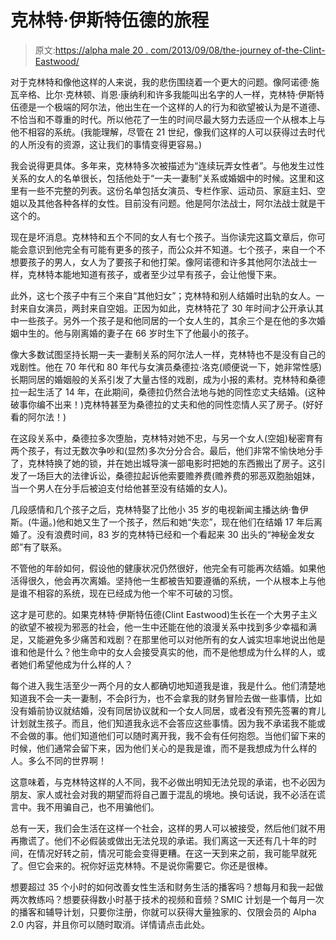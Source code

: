 # 克林特·伊斯特伍德的旅程

> 原文:[https://alpha male 20 . com/2013/09/08/the-journey of-the-Clint-Eastwood/](https://alphamale20.com/2013/09/08/the-journey-of-clint-eastwood/)

对于克林特和像他这样的人来说，我的悲伤围绕着一个更大的问题。像阿诺德·施瓦辛格、比尔·克林顿、肖恩·康纳利和许多我能叫出名字的人一样，克林特·伊斯特伍德是一个极端的阿尔法，他出生在一个这样的人的行为和欲望被认为是不道德、不恰当和不尊重的时代。所以他花了一生的时间尽最大努力去适应一个从根本上与他不相容的系统。(我能理解，尽管在 21 世纪，像我们这样的人可以获得过去时代的人所没有的资源，这让我们的事情变得更容易。)

我会说得更具体。多年来，克林特多次被描述为“连续玩弄女性者”。与他发生过性关系的女人的名单很长，包括他处于“一夫一妻制”关系或婚姻中的时候。这里和这里有一些不完整的列表。这份名单包括女演员、专栏作家、运动员、家庭主妇、空姐以及其他各种各样的女性。目前没有问题。他是阿尔法战士，阿尔法战士就是干这个的。

现在是坏消息。克林特和五个不同的女人有七个孩子。当你读完这篇文章后，你可能会意识到他完全有可能有更多的孩子，而公众并不知道。七个孩子，来自一个不想要孩子的男人，女人为了要孩子和他打架。像阿诺德和许多其他阿尔法战士一样，克林特本能地知道有孩子，或者至少过早有孩子，会让他慢下来。

此外，这七个孩子中有三个来自“其他妇女”；克林特和别人结婚时出轨的女人。一封来自女演员，两封来自空姐。正因为如此，克林特花了 30 年时间才公开承认其中一些孩子。另外一个孩子是和他同居的一个女人生的，其余三个是在他的多次婚姻中生的。他与刚离婚的妻子在 66 岁时生下了他最小的孩子。

像大多数试图坚持长期一夫一妻制关系的阿尔法人一样，克林特也不是没有自己的戏剧性。他在 70 年代和 80 年代与女演员桑德拉·洛克(顺便说一下，她非常性感)长期同居的婚姻般的关系引发了大量古怪的戏剧，成为小报的素材。克林特和桑德拉一起生活了 14 年，在此期间，桑德拉仍然合法地与她的同性恋丈夫结婚。(这种破事你编不出来！)克林特甚至为桑德拉的丈夫和他的同性恋情人买了房子。(好好看的阿尔法！)

在这段关系中，桑德拉多次堕胎，克林特对她不忠，与另一个女人(空姐)秘密育有两个孩子，有过无数次争吵和(显然)多次分分合合。最后，他们非常不愉快地分手了，克林特换了她的锁，并在她出城导演一部电影时把她的东西搬出了房子。这引发了一场巨大的法律诉讼，桑德拉起诉他索要赡养费(赡养费的邪恶双胞胎姐妹，当一个男人在分手后被迫支付给他甚至没有结婚的女人)。

几段感情和几个孩子之后，克林特娶了比他小 35 岁的电视新闻主播达纳·鲁伊斯。(牛逼。)他和她又生了一个孩子，然后和她“失恋”，现在他们在结婚 17 年后离婚了。没有浪费时间，83 岁的克林特已经和一个看起来 30 出头的“神秘金发女郎”有了联系。

不管他的年龄如何，假设他的健康状况仍然很好，他完全有可能再次结婚。如果他活得很久，他会再次离婚。坚持他一生都被告知要遵循的系统，一个从根本上与他是谁不相容的系统，现在已经成为他一个牢不可破的习惯。

这才是可悲的。如果克林特·伊斯特伍德(Clint Eastwood)生长在一个大男子主义的欲望不被视为邪恶的社会，他一生中还能在他的浪漫关系中找到多少幸福和满足，又能避免多少痛苦和戏剧？在那里他可以对他所有的女人诚实坦率地说出他是谁和他是什么？他生命中的女人会接受真实的他，而不是他想成为什么样的人，或者她们希望他成为什么样的人？

每个进入我生活至少一两个月的女人都确切地知道我是谁，我是什么。他们清楚地知道我不会一夫一妻制，不会β行为，也不会拿我的财务冒险去做一些事情，比如没有婚前协议就结婚，没有同居协议就和一个女人同居，或者没有预先签署的育儿计划就生孩子。而且，他们知道我永远不会答应这些事情。因为我不承诺我不能或不会做的事。他们知道他们可以随时离开我，我不会有任何抱怨。当他们留下来的时候，他们通常会留下来，因为他们关心的是我是谁，而不是我想成为什么样的人。多么不同的世界啊！

这意味着，与克林特这样的人不同，我不必做出明知无法兑现的承诺，也不必因为朋友、家人或社会对我的期望而将自己置于混乱的境地。换句话说，我不必活在谎言中。我不用骗自己，也不用骗他们。

总有一天，我们会生活在这样一个社会，这样的男人可以被接受，然后他们就不用再撒谎了。他们不必假装或做出无法兑现的承诺。我们离这一天还有几十年的时间，在情况好转之前，情况可能会变得更糟。在这一天到来之前，我可能早就死了。但它会来的。祝你好运克林特。不是说你需要它。你还是很棒。

想要超过 35 个小时的如何改善女性生活和财务生活的播客吗？想每月和我一起做两次教练吗？想要获得数小时基于技术的视频和音频？SMIC 计划是一个每月一次的播客和辅导计划，只要你注册，你就可以获得大量独家的、仅限会员的 Alpha 2.0 内容，并且你可以随时取消。详情请点击此处。